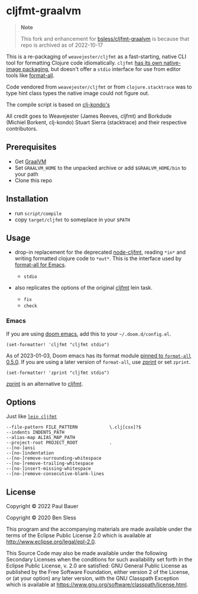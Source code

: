 # cljfmt-graalvm

> **Note**
>
> This fork and enhancement for [bsless/cljfmt-graalvm](https://github.com/bsless/cljfmt-graalvm)
> is because that repo is archived as of 2022-10-17

This is a re-packaging of `weavejester/cljfmt` as a fast-starting, native CLI tool for formatting Clojure code idiomatically.
`cljfmt` [has its own native-image packaging](https://github.com/weavejester/cljfmt/blob/master/cljfmt/project.clj#L38-L41), but doesn't offer a `stdio` interface for use from editor tools like [format-all](https://github.com/lassik/emacs-format-all-the-code).

Code vendored from `weavejester/cljfmt` or from `clojure.stacktrace` was to type
hint class types the native image could not figure out.

The compile script is based on
[clj-kondo's](https://github.com/borkdude/clj-kondo/blob/master/script/compile)

All credit goes to Weavejester (James Reeves, cljfmt) and Borkdude
(Michiel Borkent, clj-kondo) Stuart Sierra (stacktrace) and their
respective contributors.

## Prerequisites

- Get [GraalVM](https://github.com/graalvm/graalvm-ce-builds/releases)
- Set `GRAALVM_HOME` to the unpacked archive or add `$GRAALVM_HOME/bin` to your path
- Clone this repo

## Installation

- run `script/compile`
- copy `target/cljfmt` to someplace in your `$PATH`

## Usage

- drop-in replacement for the deprecated [node-cljfmt](https://github.com/snoe/node-cljfmt),
  reading `*in*` and writing formatted clojure code to `*out*`.  This is the interface
  used by [format-all for Emacs](https://github.com/lassik/emacs-format-all-the-code).
    - `stdio`

- also replicates the options of the original [cljfmt](https://github.com/weavejester/cljfmt) lein task.
    - `fix`
    - `check`

### Emacs

If you are using [doom emacs](https://github.com/doomemacs), add this to your `~/.doom.d/config.el`.

```emacs
(set-formatter! 'cljfmt "cljfmt stdio")
```

As of 2023-01-03, Doom emacs has its format module [pinned to `format-all` 0.5.0](https://github.com/doomemacs/doomemacs/blob/master/modules/editor/format/packages.el).
If you are using a later version of `format-all`, use [zprint](https://github.com/kkinnear/zprint) or set `zprint`.

```emacs
(set-formatter! 'zprint "cljfmt stdio")
```

[zprint](https://github.com/kkinnear/zprint) is an alternative to [cljfmt](https://github.com/weavejester/cljfmt).

## Options

Just like [`lein cljfmt`](https://github.com/weavejester/cljfmt#configuration)

```
--file-pattern FILE_PATTERN            \.clj[csx]?$
--indents INDENTS_PATH
--alias-map ALIAS_MAP_PATH
--project-root PROJECT_ROOT            .
--[no-]ansi
--[no-]indentation
--[no-]remove-surrounding-whitespace
--[no-]remove-trailing-whitespace
--[no-]insert-missing-whitespace
--[no-]remove-consecutive-blank-lines
```

## License

Copyright © 2022 Paul Bauer

Copyright © 2020 Ben Sless

This program and the accompanying materials are made available under the
terms of the Eclipse Public License 2.0 which is available at
http://www.eclipse.org/legal/epl-2.0.

This Source Code may also be made available under the following Secondary
Licenses when the conditions for such availability set forth in the Eclipse
Public License, v. 2.0 are satisfied: GNU General Public License as published by
the Free Software Foundation, either version 2 of the License, or (at your
option) any later version, with the GNU Classpath Exception which is available
at https://www.gnu.org/software/classpath/license.html.
